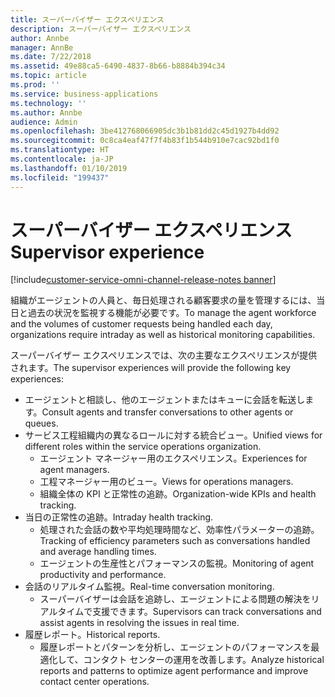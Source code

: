 ```yaml
---
title: スーパーバイザー エクスペリエンス
description: スーパーバイザー エクスペリエンス
author: Annbe
manager: AnnBe
ms.date: 7/22/2018
ms.assetid: 49e88ca5-6490-4837-8b66-b8884b394c34
ms.topic: article
ms.prod: ''
ms.service: business-applications
ms.technology: ''
ms.author: Annbe
audience: Admin
ms.openlocfilehash: 3be412768066905dc3b1b81dd2c45d1927b4dd92
ms.sourcegitcommit: 0c8ca4eaf47f7f4b83f1b544b910e7cac92bd1f0
ms.translationtype: HT
ms.contentlocale: ja-JP
ms.lasthandoff: 01/10/2019
ms.locfileid: "199437"
---
```

#  <a name="supervisor-experience"></a><span data-ttu-id="1e1af-103">スーパーバイザー エクスペリエンス</span><span class="sxs-lookup"><span data-stu-id="1e1af-103">Supervisor experience</span></span>

[!include[customer-service-omni-channel-release-notes banner](../../includes/customer-service-omni-channel-release-notes.md)]

<span data-ttu-id="1e1af-104">組織がエージェントの人員と、毎日処理される顧客要求の量を管理するには、当日と過去の状況を監視する機能が必要です。</span><span class="sxs-lookup"><span data-stu-id="1e1af-104">To manage the agent workforce and the volumes of customer requests being handled each day, organizations require intraday as well as historical monitoring capabilities.</span></span> 

<span data-ttu-id="1e1af-105">スーパーバイザー エクスペリエンスでは、次の主要なエクスペリエンスが提供されます。</span><span class="sxs-lookup"><span data-stu-id="1e1af-105">The supervisor experiences will provide the following key experiences:</span></span>

-   <span data-ttu-id="1e1af-106">エージェントと相談し、他のエージェントまたはキューに会話を転送します。</span><span class="sxs-lookup"><span data-stu-id="1e1af-106">Consult agents and transfer conversations to other agents or queues.</span></span> 
-   <span data-ttu-id="1e1af-107">サービス工程組織内の異なるロールに対する統合ビュー。</span><span class="sxs-lookup"><span data-stu-id="1e1af-107">Unified views for different roles within the service operations organization.</span></span>
    -   <span data-ttu-id="1e1af-108">エージェント マネージャー用のエクスペリエンス。</span><span class="sxs-lookup"><span data-stu-id="1e1af-108">Experiences for agent managers.</span></span>
    -   <span data-ttu-id="1e1af-109">工程マネージャー用のビュー。</span><span class="sxs-lookup"><span data-stu-id="1e1af-109">Views for operations managers.</span></span>
    -   <span data-ttu-id="1e1af-110">組織全体の KPI と正常性の追跡。</span><span class="sxs-lookup"><span data-stu-id="1e1af-110">Organization-wide KPIs and health tracking.</span></span>
-   <span data-ttu-id="1e1af-111">当日の正常性の追跡。</span><span class="sxs-lookup"><span data-stu-id="1e1af-111">Intraday health tracking.</span></span>
    -   <span data-ttu-id="1e1af-112">処理された会話の数や平均処理時間など、効率性パラメーターの追跡。</span><span class="sxs-lookup"><span data-stu-id="1e1af-112">Tracking of efficiency parameters such as conversations handled and average handling times.</span></span>
    -   <span data-ttu-id="1e1af-113">エージェントの生産性とパフォーマンスの監視。</span><span class="sxs-lookup"><span data-stu-id="1e1af-113">Monitoring of agent productivity and performance.</span></span>
-   <span data-ttu-id="1e1af-114">会話のリアルタイム監視。</span><span class="sxs-lookup"><span data-stu-id="1e1af-114">Real-time conversation monitoring.</span></span>
    -   <span data-ttu-id="1e1af-115">スーパーバイザーは会話を追跡し、エージェントによる問題の解決をリアルタイムで支援できます。</span><span class="sxs-lookup"><span data-stu-id="1e1af-115">Supervisors can track conversations and assist agents in resolving the issues in real time.</span></span>
-   <span data-ttu-id="1e1af-116">履歴レポート。</span><span class="sxs-lookup"><span data-stu-id="1e1af-116">Historical reports.</span></span>
    - <span data-ttu-id="1e1af-117">履歴レポートとパターンを分析し、エージェントのパフォーマンスを最適化して、コンタクト センターの運用を改善します。</span><span class="sxs-lookup"><span data-stu-id="1e1af-117">Analyze historical reports and patterns to optimize agent performance and improve contact center operations.</span></span>